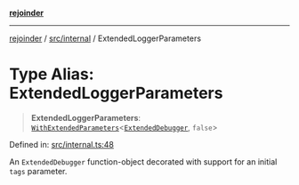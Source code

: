 [**rejoinder**](../../../README.md)

***

[rejoinder](../../../README.md) / [src/internal](../README.md) / ExtendedLoggerParameters

# Type Alias: ExtendedLoggerParameters

> **ExtendedLoggerParameters**: [`WithExtendedParameters`](WithExtendedParameters.md)\<[`ExtendedDebugger`](../../interfaces/ExtendedDebugger.md), `false`\>

Defined in: [src/internal.ts:48](https://github.com/Xunnamius/rejoinder/blob/f0345f969b3e8ccfc9a4dc96e3a670ff5e335f69/src/internal.ts#L48)

An `ExtendedDebugger` function-object decorated with support for an initial
`tags` parameter.
